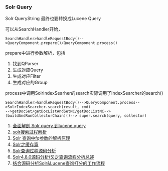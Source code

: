 ### Solr Query 

Solr QueryString 最终也要转换成Lucene Query

可以从SearchHandler开始，

```
SearchHandler>handleRequestBody()-->QueryComponent.prepare()/QueryComponent.process()
```
prepare中进行参数解析，包括
>
1. 找到QParser
2. 生成对应Query
3. 生成对应Filter
4. 生成对应的Group

process中调用SolrIndexSearher的search实际调用了IndexSearcher的search()

```
SearchHandler>handleRequestBody()-->QueryComponent.process-->SolrIndexSearcher.search(result, cmd)
-->getDocSet/getDocListAndSetNC/getDocListNC-->(buildAndRunCollectorChain)()--> super.search(query, collector)
```

>
1. [全面解剖 Solr query 到lucene query](http://blog.sina.com.cn/s/blog_4d58e3c001017ynp.html)
2. [solr搜索过程解析](http://blog.csdn.net/morningsun1990/article/details/48541465)
3. [Solr 查询中fq参数的解析原理](http://blog.sina.com.cn/s/blog_56fd58ab0100v3up.html)
4. [Solr之缓存篇](https://my.oschina.net/u/1026644/blog/123957)
5. [Solr查询过程源码分析](http://blog.csdn.net/flyingpig4/article/details/6305488)
6. [Solr4.8.0源码分析(5)之查询流程分析总述](http://www.cnblogs.com/rcfeng/p/3923534.html)
7. [结合源码分析Solr&Lucene查询打分的工作流程](http://blog.csdn.net/yangbutao/article/details/9768317)

